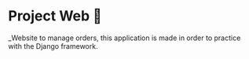 # Project Web 🚀

_Website to manage orders, this application is made in order to practice with the Django framework.
